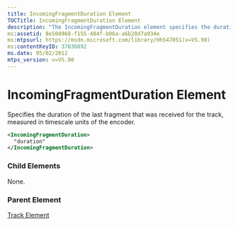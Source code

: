 ```yaml
---
title: IncomingFragmentDuration Element
TOCTitle: IncomingFragmentDuration Element
description: "The IncomingFragmentDuration element specifies the duration of the last fragment that was received for the track, measured in timescale units of the encoder."
ms:assetid: 8e504968-f155-484f-b06a-a6b28d7a934e
ms:mtpsurl: https://msdn.microsoft.com/library/Hh547051(v=VS.90)
ms:contentKeyID: 37836892
ms.date: 05/02/2012
mtps_version: v=VS.90
---
```


# IncomingFragmentDuration Element

Specifies the duration of the last fragment that was received for the track, measured in timescale units of the encoder.

```xml
<IncomingFragmentDuration>
  "duration"
</IncomingFragmentDuration>
```

### Child Elements

None.

### Parent Element

[Track Element](track-element.md)
